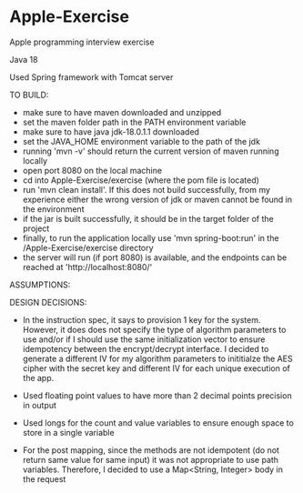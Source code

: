 # Apple-Exercise
Apple programming interview exercise

Java 18

Used Spring framework with Tomcat server

TO BUILD:
- make sure to have maven downloaded and unzipped
- set the maven folder path in the PATH environment variable
- make sure to have java jdk-18.0.1.1 downloaded
- set the JAVA_HOME environment variable to the path of the jdk
- running 'mvn -v' should return the current version of maven running locally
- open port 8080 on the local machine
- cd into Apple-Exercise/exercise (where the pom file is located)
- run 'mvn clean install'. If this does not build successfully, from my experience either the wrong version of jdk or maven cannot be found in the environment
- if the jar is built successfully, it should be in the target folder of the project
- finally, to run the application locally use 'mvn spring-boot:run' in the /Apple-Exercise/exercise directory
- the server will run (if port 8080) is available, and the endpoints can be reached at 'http://localhost:8080/'

ASSUMPTIONS:
  
DESIGN DECISIONS: 

- In the instruction spec, it says to provision 1 key for the system. However, it does does not specify the type of algorithm parameters to use and/or if I should use   the same  initialization vector to ensure idempotency between the encrypt/decrypt interface. I decided to generate a different IV for my algorithm parameters to    inititialze the AES cipher with the secret key and different IV for each unique execution of the app.

- Used floating point values to have more than 2 decimal points precision in output

- Used longs for the count and value variables to ensure enough space to store in a single variable 

- For the post mapping, since the methods are not idempotent (do not return same value for same input) it was not appropriate to use path variables. Therefore, I decided to use a Map<String, Integer> body in the request



